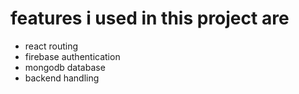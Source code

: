 # features i used in this project are

<ul>
  <li>react routing</li>
  <li>firebase authentication</li>
  <li>mongodb database</li>
  <li>backend handling</li>
</ul>


